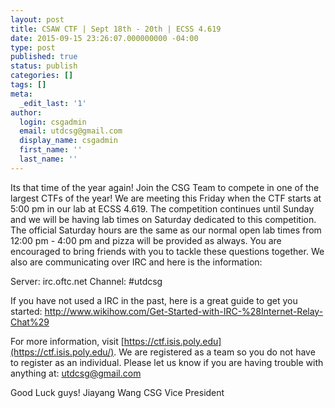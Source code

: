 ```yaml
---
layout: post
title: CSAW CTF | Sept 18th - 20th | ECSS 4.619
date: 2015-09-15 23:26:07.000000000 -04:00
type: post
published: true
status: publish
categories: []
tags: []
meta:
  _edit_last: '1'
author:
  login: csgadmin
  email: utdcsg@gmail.com
  display_name: csgadmin
  first_name: ''
  last_name: ''
---
```


Its that time of the year again! Join the CSG Team to compete in one of the largest CTFs of the year! We are meeting this Friday when the CTF starts at 5:00 pm in our lab at ECSS 4.619. The competition continues until Sunday and we will be having lab times on Saturday dedicated to this competition. The official Saturday hours are the same as our normal open lab times from 12:00 pm - 4:00 pm and pizza will be provided as always. You are encouraged to bring friends with you to tackle these questions together. We also are communicating over IRC and here is the information:

Server: irc.oftc.net
Channel: \#utdcsg

If you have not used a IRC in the past, here is a great guide to get you started: http://www.wikihow.com/Get-Started-with-IRC-%28Internet-Relay-Chat%29

For more information, visit [https://ctf.isis.poly.edu](https://ctf.isis.poly.edu/). We are registered as a team so you do not have to register as an individual. Please let us know if you are having trouble with anything at: utdcsg@gmail.com

Good Luck guys!
Jiayang Wang
CSG Vice President
